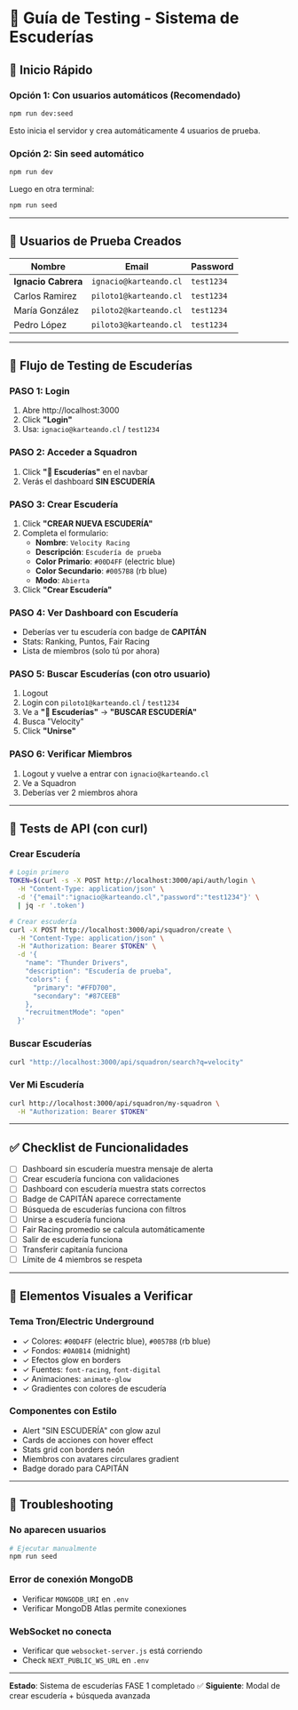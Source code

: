 # 🧪 Guía de Testing - Sistema de Escuderías

## 🚀 Inicio Rápido

### Opción 1: Con usuarios automáticos (Recomendado)
```bash
npm run dev:seed
```
Esto inicia el servidor y crea automáticamente 4 usuarios de prueba.

### Opción 2: Sin seed automático
```bash
npm run dev
```
Luego en otra terminal:
```bash
npm run seed
```

---

## 👤 Usuarios de Prueba Creados

| Nombre | Email | Password |
|--------|-------|----------|
| **Ignacio Cabrera** | `ignacio@karteando.cl` | `test1234` |
| Carlos Ramirez | `piloto1@karteando.cl` | `test1234` |
| María González | `piloto2@karteando.cl` | `test1234` |
| Pedro López | `piloto3@karteando.cl` | `test1234` |

---

## 🏁 Flujo de Testing de Escuderías

### PASO 1: Login
1. Abre http://localhost:3000
2. Click **"Login"**
3. Usa: `ignacio@karteando.cl` / `test1234`

### PASO 2: Acceder a Squadron
1. Click **"🏁 Escuderías"** en el navbar
2. Verás el dashboard **SIN ESCUDERÍA**

### PASO 3: Crear Escudería
1. Click **"CREAR NUEVA ESCUDERÍA"**
2. Completa el formulario:
   - **Nombre**: `Velocity Racing`
   - **Descripción**: `Escudería de prueba`
   - **Color Primario**: `#00D4FF` (electric blue)
   - **Color Secundario**: `#0057B8` (rb blue)
   - **Modo**: `Abierta`
3. Click **"Crear Escudería"**

### PASO 4: Ver Dashboard con Escudería
- Deberías ver tu escudería con badge de **CAPITÁN**
- Stats: Ranking, Puntos, Fair Racing
- Lista de miembros (solo tú por ahora)

### PASO 5: Buscar Escuderías (con otro usuario)
1. Logout
2. Login con `piloto1@karteando.cl` / `test1234`
3. Ve a **"🏁 Escuderías"** → **"BUSCAR ESCUDERÍA"**
4. Busca "Velocity"
5. Click **"Unirse"**

### PASO 6: Verificar Miembros
1. Logout y vuelve a entrar con `ignacio@karteando.cl`
2. Ve a Squadron
3. Deberías ver 2 miembros ahora

---

## 🧪 Tests de API (con curl)

### Crear Escudería
```bash
# Login primero
TOKEN=$(curl -s -X POST http://localhost:3000/api/auth/login \
  -H "Content-Type: application/json" \
  -d '{"email":"ignacio@karteando.cl","password":"test1234"}' \
  | jq -r '.token')

# Crear escudería
curl -X POST http://localhost:3000/api/squadron/create \
  -H "Content-Type: application/json" \
  -H "Authorization: Bearer $TOKEN" \
  -d '{
    "name": "Thunder Drivers",
    "description": "Escudería de prueba",
    "colors": {
      "primary": "#FFD700",
      "secondary": "#87CEEB"
    },
    "recruitmentMode": "open"
  }'
```

### Buscar Escuderías
```bash
curl "http://localhost:3000/api/squadron/search?q=velocity"
```

### Ver Mi Escudería
```bash
curl http://localhost:3000/api/squadron/my-squadron \
  -H "Authorization: Bearer $TOKEN"
```

---

## ✅ Checklist de Funcionalidades

- [ ] Dashboard sin escudería muestra mensaje de alerta
- [ ] Crear escudería funciona con validaciones
- [ ] Dashboard con escudería muestra stats correctos
- [ ] Badge de CAPITÁN aparece correctamente
- [ ] Búsqueda de escuderías funciona con filtros
- [ ] Unirse a escudería funciona
- [ ] Fair Racing promedio se calcula automáticamente
- [ ] Salir de escudería funciona
- [ ] Transferir capitanía funciona
- [ ] Límite de 4 miembros se respeta

---

## 🎨 Elementos Visuales a Verificar

### Tema Tron/Electric Underground
- ✓ Colores: `#00D4FF` (electric blue), `#0057B8` (rb blue)
- ✓ Fondos: `#0A0B14` (midnight)
- ✓ Efectos glow en borders
- ✓ Fuentes: `font-racing`, `font-digital`
- ✓ Animaciones: `animate-glow`
- ✓ Gradientes con colores de escudería

### Componentes con Estilo
- Alert "SIN ESCUDERÍA" con glow azul
- Cards de acciones con hover effect
- Stats grid con borders neón
- Miembros con avatares circulares gradient
- Badge dorado para CAPITÁN

---

## 🐛 Troubleshooting

### No aparecen usuarios
```bash
# Ejecutar manualmente
npm run seed
```

### Error de conexión MongoDB
- Verificar `MONGODB_URI` en `.env`
- Verificar MongoDB Atlas permite conexiones

### WebSocket no conecta
- Verificar que `websocket-server.js` está corriendo
- Check `NEXT_PUBLIC_WS_URL` en `.env`

---

**Estado**: Sistema de escuderías FASE 1 completado ✅
**Siguiente**: Modal de crear escudería + búsqueda avanzada
